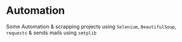 # Automation

Some Automation & scrapping projects using `Selenium`, `BeautifulSoup`, `requests` & sends mails using `smtplib`